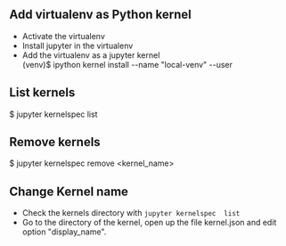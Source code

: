 ## Add virtualenv as Python kernel
- Activate the virtualenv
- Install jupyter in the virtualenv
- Add the virtualenv as a jupyter kernel  
(venv)$ ipython kernel install --name "local-venv" --user

## List kernels
$ jupyter kernelspec list

## Remove kernels
$ jupyter kernelspec remove <kernel_name>

## Change Kernel name
- Check the kernels directory with `jupyter kernelspec  list`
- Go to the directory of the kernel, open up the file kernel.json and edit option "display_name".
